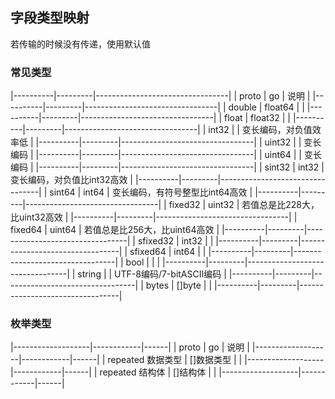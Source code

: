 ##  字段类型映射
若传输的时候没有传递，使用默认值

###   常见类型
|----------|---------|---------------------------------|
| proto    | go      | 说明                            |
|----------|---------|---------------------------------|
| double   | float64 |                                 |
|----------|---------|---------------------------------|
| float    | float32 |                                 |
|----------|---------|---------------------------------|
| int32    |         | 变长编码，对负值效率低          |
|----------|---------|---------------------------------|
| uint32   |         | 变长编码                        |
|----------|---------|---------------------------------|
| uint64   |         | 变长编码                        |
|----------|---------|---------------------------------|
| sint32   | int32   | 变长编码，对负值比int32高效     |
|----------|---------|---------------------------------|
| sint64   | int64   | 变长编码，有符号整型比int64高效 |
|----------|---------|---------------------------------|
| fixed32  | uint32  | 若值总是比228大，比uint32高效   |
|----------|---------|---------------------------------|
| fixed64  | uint64  | 若值总是比256大，比uint64高效   |
|----------|---------|---------------------------------|
| sfixed32 | int32   |                                 |
|----------|---------|---------------------------------|
| sfixed64 | int64   |                                 |
|----------|---------|---------------------------------|
| bool     |         |                                 |
|----------|---------|---------------------------------|
| string   |         | UTF-8编码/7-bitASCII编码        |
|----------|---------|---------------------------------|
| bytes    | []byte  |                                 |
|----------|---------|---------------------------------|


###   枚举类型
|-------------------|------------|------|
| proto             | go         | 说明 |
|-------------------|------------|------|
| repeated 数据类型 | []数据类型 |      |
|-------------------|------------|------|
| repeated 结构体   | []结构体   |      |
|-------------------|------------|------|


